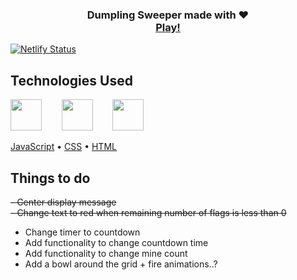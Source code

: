 <h3 align="center">
Dumpling Sweeper made with ❤️</br>
<a target="_blank" href="https://dumplingsweeper.netlify.app/">Play!</a>
</h3>

[![Netlify Status](https://api.netlify.com/api/v1/badges/3bf6ad35-12be-48f5-a275-4f2eb5caf2de/deploy-status)](https://app.netlify.com/sites/dumplingsweeper/deploys)

## Technologies Used

<a href="https://en.wikipedia.org/wiki/JavaScript"><img src="https://github.com/michaelkolesidis/tech-icons/blob/main/icons/javascript/javascript-original.svg" height="50px" /></a>
&nbsp;&nbsp;&nbsp;&nbsp;&nbsp;&nbsp;
<a href="https://en.wikipedia.org/wiki/CSS"><img src="https://github.com/michaelkolesidis/tech-icons/blob/main/icons/css3/css3-plain.svg" height="50px" /></a>
&nbsp;&nbsp;&nbsp;&nbsp;&nbsp;&nbsp;
<a href="https://en.wikipedia.org/wiki/HTML"><img src="https://github.com/michaelkolesidis/tech-icons/blob/main/icons/html5/html5-plain.svg" height="50px" /></a>

[JavaScript](https://en.wikipedia.org/wiki/JavaScript)
•
[CSS](https://en.wikipedia.org/wiki/CSS)
•
[HTML](https://en.wikipedia.org/wiki/HTML)

## Things to do

~~- Center display message~~ <br>
~~- Change text to red when remaining number of flags is less than 0~~

- Change timer to countdown
- Add functionality to change countdown time
- Add functionality to change mine count
- Add a bowl around the grid + fire animations..?
